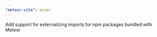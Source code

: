 ```yaml
---
"meteor-vite": minor
---
```


Add support for externalizing imports for npm packages bundled with Meteor
